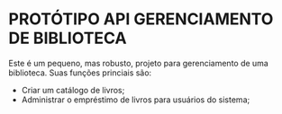 # PROTÓTIPO API GERENCIAMENTO DE BIBLIOTECA

Este é um pequeno, mas robusto, projeto para gerenciamento de uma biblioteca. Suas funções princiais são:
- Criar um catálogo de livros;
- Administrar o empréstimo de livros para usuários do sistema;